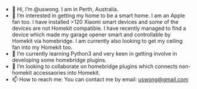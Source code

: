 - 👋 Hi, I’m @uswong.  I am in Perth, Australia.
- 👀 I’m interested in getting my home to be a smart home.  I am an Apple fan too.  I have installed >120 Xiaomi smart devices and some of the devices are not Homekit compatible. I have recently managed to find a device which made my garage opener smart and controllable by Homekit via homebridge.  I am currently also looking to get my ceiling fan into my Homekit too.
- 🌱 I’m currently learning Python3 and very keen in getting involve in developing some homebridge plugins.
- 💞️ I’m looking to collaborate on homebridge plugins which connects non-homekit accessaories into Homekit.
- 📫 How to reach me: You can contact me by email: uswong@gmail.com
